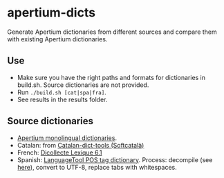# apertium-dicts
Generate Apertium dictionaries from different sources and compare them with existing Apertium dictionaries.

## Use
* Make sure you have the right paths and formats for dictionaries in build.sh. Source dictionaries are not provided.
* Run `./build.sh [cat|spa|fra]`.
* See results in the results folder.

## Source dictionaries
* [Apertium monolingual dictionaries](https://svn.code.sf.net/p/apertium/svn/languages/). 
* Catalan: from [Catalan-dict-tools (Softcatalà)](https://github.com/Softcatala/catalan-dict-tools/blob/master/resultats/lt/diccionari.txt)
* French: [Dicollecte Lexique 6.1](https://www.dicollecte.org/download.php?prj=fr)
* Spanish: [LanguageTool POS tag dictionary](https://github.com/languagetool-org/languagetool/blob/master/languagetool-language-modules/es/src/main/resources/org/languagetool/resource/es/spanish.dict). Process: decompile (see [here](http://wiki.languagetool.org/developing-a-tagger-dictionary)), convert to UTF-8, replace tabs with whitespaces.
